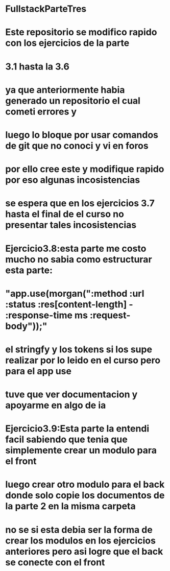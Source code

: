 # FullstackParteTres
# Este repositorio se modifico rapido con los ejercicios de la parte
# 3.1 hasta la 3.6 
# ya que anteriormente habia generado un repositorio el cual cometi errores y
# luego lo bloque por usar comandos de git que no conoci y vi en foros 
# por ello cree este y modifique rapido por eso algunas incosistencias 
# se espera que en los ejercicios 3.7 hasta el final de el curso no presentar tales incosistencias 

# Ejercicio3.8:esta parte me costo mucho no sabia como estructurar esta parte: 
# "app.use(morgan(":method :url :status :res[content-length] - :response-time ms :request-body"));"
# el stringfy y los tokens si los supe realizar por lo leido en el curso pero para el app use
# tuve que ver documentacion y apoyarme en algo de ia

# Ejercicio3.9:Esta parte la entendi facil sabiendo que tenia que simplemente crear un modulo para el front
# luego crear otro modulo para el back donde solo copie los documentos de la parte 2 en la misma carpeta
# no se si esta debia ser la forma de crear los modulos en los ejercicios anteriores pero asi logre que el back se conecte con el front